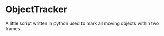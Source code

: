 # ObjectTracker
A little script written in python used to mark all moving objects within two frames
